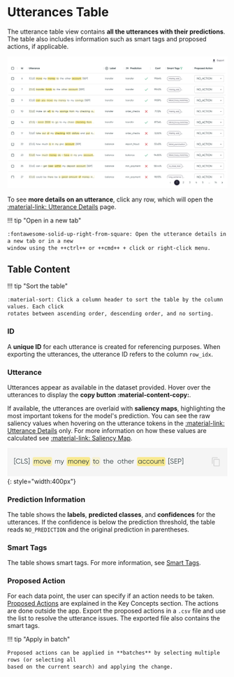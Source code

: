 # Utterances Table

The utterance table view contains **all the utterances with their predictions**. The table also
includes information such as smart tags and proposed actions, if applicable.

![](../../_static/images/exploration-space/utterances-table.png)

To see **more details on an utterance**, click any row, which will open
the [:material-link: Utterance Details](utterance-details.md) page.

!!! tip "Open in a new tab"

    :fontawesome-solid-up-right-from-square: Open the utterance details in a new tab or in a new
    window using the ++ctrl++ or ++cmd++ + click or right-click menu.

## Table Content

!!! tip "Sort the table"

    :material-sort: Click a column header to sort the table by the column values. Each click
    rotates between ascending order, descending order, and no sorting.

### ID

A **unique ID** for each utterance is created for referencing purposes. When exporting the
utterances, the utterance ID refers to the column `row_idx`.

### Utterance

Utterances appear as available in the dataset provided. Hover over the utterances to display the
**copy button :material-content-copy:**.

If available, the utterances are overlaid with **saliency maps**, highlighting the most important
tokens for the model's prediction. You can see the raw saliency values when hovering on the
utterance tokens in the [:material-link: Utterance Details](utterance-details.md) only. For more
information on how these values are calculated
see [:material-link: Saliency Map](../../key-concepts/saliency.md).

![Screenshot](../../_static/images/exploration-space/copy-to-clipboard.png){: style="width:400px"}

### Prediction Information

The table shows the **labels**, **predicted classes**, and **confidences** for the utterances. If
the confidence is below the prediction threshold, the table reads `NO_PREDICTION` and the original
prediction in parentheses.

### Smart Tags

The table shows smart tags. For more information, see
[Smart Tags](../../key-concepts/smart-tags.md).

### Proposed Action

For each data point, the user can specify if an action needs to be
taken. [Proposed Actions](../../key-concepts/proposed-actions.md) are explained in the Key Concepts
section. The actions are done outside the app. Export the proposed actions in a `.csv` file and use
the list to resolve the utterance issues. The exported file also contains the smart tags.

!!! tip "Apply in batch"

    Proposed actions can be applied in **batches** by selecting multiple rows (or selecting all
    based on the current search) and applying the change.
